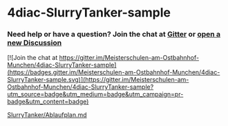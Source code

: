 # 4diac-SlurryTanker-sample

### Need help or have a question? Join the chat at [Gitter](https://gitter.im/Meisterschulen-am-Ostbahnhof-Munchen/4diac-SlurryTanker-sample) or [open a new Discussion](https://github.com/Meisterschulen-am-Ostbahnhof-Munchen/4diac-SlurryTanker-sample/discussions)

[![Join the chat at https://gitter.im/Meisterschulen-am-Ostbahnhof-Munchen/4diac-SlurryTanker-sample](https://badges.gitter.im/Meisterschulen-am-Ostbahnhof-Munchen/4diac-SlurryTanker-sample.svg)](https://gitter.im/Meisterschulen-am-Ostbahnhof-Munchen/4diac-SlurryTanker-sample?utm_source=badge&utm_medium=badge&utm_campaign=pr-badge&utm_content=badge)


[SlurryTanker/Ablaufplan.md](SlurryTanker/Ablaufplan.md)
